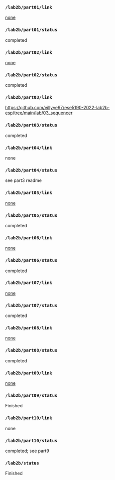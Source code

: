 ### `/lab2b/part01/link`
[none](https://github.com/villyye97/ese5190-2022-lab2b-esp/tree/main/lab/01_registers)

### `/lab2b/part01/status`
completed
### `/lab2b/part02/link`
[none](https://github.com/villyye97/ese5190-2022-lab2b-esp/tree/main/lab/02_repl)
### `/lab2b/part02/status`
completed
### `/lab2b/part03/link`
https://github.com/villyye97/ese5190-2022-lab2b-esp/tree/main/lab/03_sequencer
### `/lab2b/part03/status`
completed
### `/lab2b/part04/link`
none
### `/lab2b/part04/status`
see part3 readme
### `/lab2b/part05/link`
[none](https://github.com/villyye97/ese5190-2022-lab2b-esp/tree/main/lab/05_i2c_traffic)
### `/lab2b/part05/status`
completed
### `/lab2b/part06/link`
[none](https://github.com/villyye97/ese5190-2022-lab2b-esp/tree/main/lab/06_pioscope)
### `/lab2b/part06/status`
completed
### `/lab2b/part07/link`
[none](https://github.com/villyye97/ese5190-2022-lab2b-esp/tree/main/lab/07_pio_sequencer)
### `/lab2b/part07/status`
completed
### `/lab2b/part08/link`
[none](https://github.com/villyye97/ese5190-2022-lab2b-esp/tree/main/lab/08_adps_protocol)
### `/lab2b/part08/status`
completed
### `/lab2b/part09/link`
[none](https://github.com/villyye97/ese5190-2022-lab2b-esp/tree/main/lab/09_lab_on_a_chip)
### `/lab2b/part09/status`
Finished
### `/lab2b/part10/link`
none
### `/lab2b/part10/status`
completed; see part9 
### `/lab2b/status`
Finished 
